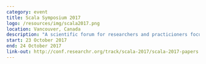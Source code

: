 ```yaml
---
category: event
title: Scala Symposium 2017
logo: /resources/img/scala2017.png
location: Vancouver, Canada
description: "A scientific forum for researchers and practicioners focused on the Scala language."
start: 23 October 2017
end: 24 October 2017
link-out: http://conf.researchr.org/track/scala-2017/scala-2017-papers
---
```

